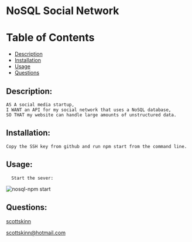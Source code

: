 

  # NoSQL Social Network
  

  # Table of Contents

  - [Description](#description)
  - [Installation](#installation)
  - [Usage](#usage)
  - [Questions](#questions)
 
  ## Description:

    AS A social media startup,
    I WANT an API for my social network that uses a NoSQL database,
    SO THAT my website can handle large amounts of unstructured data.

## Installation:
    Copy the SSH key from github and run npm start from the command line.

  ## Usage:
      Start the sever:
![nosql-npm start](https://user-images.githubusercontent.com/84105761/135123548-45c6069f-f406-423d-9388-be8773bb8551.jpg)

  ## Questions:
  
   [scottskinn](https://github.com/scottskinn/)
  
   [scottskinn@hotmail.com](mailto:scottskinn@hotmail.com)
